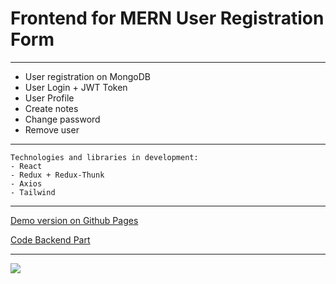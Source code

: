 # Frontend for MERN User Registration Form

***

* User registration on MongoDB
* User Login + JWT Token
* User Profile
* Create notes
* Change password
* Remove user

***

```
Technologies and libraries in development:
- React
- Redux + Redux-Thunk
- Axios
- Tailwind
```

***

[Demo version on Github Pages](https://nedug.github.io/Mern-cloud-disk-Client/)

[Code Backend Part](https://github.com/nedug/Mern-cloud-disk-Server)

***

![](https://github.com/nedug/cv-alexander-r/blob/main/src/common/img/Form.jpg?raw=true)